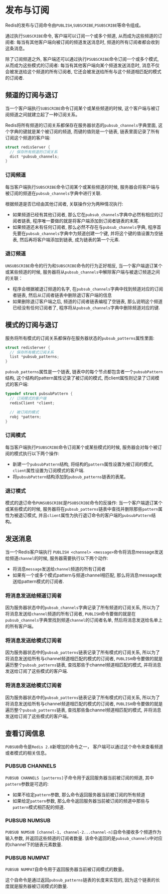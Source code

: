 # 发布与订阅
Redis的发布与订阅命令由`PUBLISH`,`SUBSCRIBE`,`PSUBSCRIBE`等命令组成。

通过执行`SUBSCRIBE`命令, 客户端可以订阅一个或多个频道, 从而成为这些频道的订阅者: 每当有其他客户端向被订阅的频道发送消息时, 频道的所有订阅者都会收到这条消息。

除了订阅频道之外, 客户端还可以通过执行`PSUBSCRIBE`命令订阅一个或多个模式, 从而成为这些模式的订阅者: 每当有其他客户端向某个频道发送消息时, 消息不仅会被发送给这个频道的所有订阅者, 它还会被发送给所有与这个频道相匹配的模式的订阅者.

## 频道的订阅与退订
当一个客户端执行`SUBSCRIBE`命令订阅某个或某些频道的时候, 这个客户端与被订阅频道之间就建立起了一种订阅关系。

Redis将所有频道的订阅关系都保存在服务器状态的`pubsub_channels`字典里面, 这个字典的键就是某个被订阅的频道, 而键的值则是一个链表, 链表里面记录了所有订阅这个频道的客户端:
```c
struct redisServer {
  // 保存所有频道的订阅关系
  dict *pubsub_channels;
}
```

### 订阅频道
每当客户端执行`SUBSCRIBE`命令订阅某个或某些频道的时候, 服务器会将客户端与被订阅的频道在`pubsub_channels`字典中进行关联.

根据频道是否已经由其他订阅者, 关联操作分为两种情况执行:
- 如果频道已经有其他订阅者, 那么它在`pubsub_channels`字典中必然有相应的订阅者链表, 程序唯一要做的就是将客户端添加到订阅者链表的末尾.
- 如果频道还未有任何订阅者, 那么必然不存在与`pubsub_channels`字典, 程序首先要在`pubsub_channels`字典中为频道创建一个键, 并将这个键的值设置为空链表, 然后再将客户端添加到链表, 成为链表的第一个元素.

### 退订频道
`UNSUBSCRIBE`命令的行为和`SUBSCRIBE`命令的行为正好相反, 当一个客户端退订某个或某些频道的时候, 服务器将从`pubsub_channels`中解除客户端与被退订频道之间的关联：
- 程序会根据被退订频道的名字, 在`pubsub_channels`字典中找到频道对应的订阅者链表, 然后从订阅者链表中删除退订客户端的信息
- 如果删除退订客户端之后, 频道的订阅者链表编程了空链表, 那么说明这个频道已经没有任何订阅者了, 程序将从`pubsub_channels`字典中删除频道对应的键.

## 模式的订阅与退订
服务将所有模式的订阅关系都保存在服务器状态的`pubsub_patterns`属性里面:
```c
struct redisServer {
  // 保存所有模式订阅关系
  list *pubsub_patterns;
}
```

`pubsub_patterns`属性是一个链表, 链表中的每个节点都包含者一个`pubsubPattern`结构, 这个结构的pattern属性记录了被订阅的模式, 而client属性则记录了订阅模式的客户端:
```c
typedef struct pubsubPattern {
  // 订阅模式的客户端
  redisClient *client;

  // 被订阅的模式
  robj *pattern;
}
```

### 订阅模式
每当客户端执行`PSUBSCRIBE`命令订阅某个或某些模式的时候, 服务器会对每个被订阅的模式执行以下两个操作:
- 新建一个`pubsubPattern`结构, 将结构的`pattern`属性设置为被订阅的模式, `client`属性设置为订阅模式的客户端.
- 将`pubsubPattern`结构添加到`pubsub_patterns`链表的表尾。

### 退订模式
模式的退订命令`PUNSUBSCRIBE`是`PSUBSCRIBE`命令的反操作: 当一个客户端退订某个或某些模式的时候, 服务器将在`pubsub_patterns`链表中查找并删除那些`pattern`属性为被退订模式, 并且`client`属性为执行退订命令的客户端的`pubsubPattern`结构。

## 发送消息
当一个Redis客户端执行 `PUBLISH <channel> <message>`命令将消息message发送给频道`channel`的时候, 服务器需要执行以下两个动作:
- 将消息`message`发送给`channel`频道的所有订阅者
- 如果有一个或多个模式pattern与频道channel相匹配, 那么将消息message发送给pattern模式的订阅者.

### 将消息发送给频道订阅者
因为服务器状态中的`pubsub_channels`字典记录了所有频道的订阅关系, 所以为了将消息发送给`channel`频道的所有订阅者, `PUBLISH`命令要做的就是在`pubsub_channels`字典里找到频道`channel`的订阅者名单, 然后将消息发送给名单上的所有客户端。

### 将消息发送给模式订阅者
因为服务器状态中的`pubsub_patterns`链表记录了所有模式的订阅关系, 所以为了将消息发送给所有与channel频道相匹配的模式的订阅者, `PUBLISH`命令要做的就是遍历整个`pubsub_patterns`链表, 查找那些于channel频道相匹配的模式, 并将消息发送给订阅了这些模式的客户端.

### 将消息发送给模式订阅者
因为服务器状态中的`pubsub_patterns`链表记录了所有模式的订阅关系, 所以为了将消息发送给所有与channel频道相匹配的模式的订阅者, `PUBLISH`命令要做的就是遍历整个`pubsub_patterns`链表, 查找那些鱼channel频道相匹配的模式, 并将消息发送给订阅了这些模式的客户端。

## 查看订阅信息
`PUBSUB`命令是`Redis 2.8`新增加的命令之一， 客户端可以通过这个命令来查看频道或者模式的相关信息。

### PUBSUB CHANNELS
`PUBSUB CHANNELS [patterns]`子命令用于返回服务器当前被订阅的频道, 其中`pattern`参数是可选的:
- 如果不给定`pattern`参数, 那么命令返回服务器当前被订阅的所有频道
- 如果给定`pattern`参数, 那么命令返回服务器当前被订阅的频道中那些与`pattern`模式相匹配的频道.

### PUBSUB NUMSUB
`PUBSUB NUMSUB [channel-1, channel-2...channel-n]`自命令接收多个频道作为输入参数, 并返回这些频道的订阅者数量. 该命令返回的是`pubsub_channels`中对应的channel下的链表元素数量.

### PUBSUB NUMPAT
`PUBSUB NUMPAT`自命令用于返回服务器当前被订阅模式的数量。

这个自命令是通过返回`pubsub_patterns`链表的长度来实现的, 因为这个链表的长度就是服务器被订阅模式的数量.
